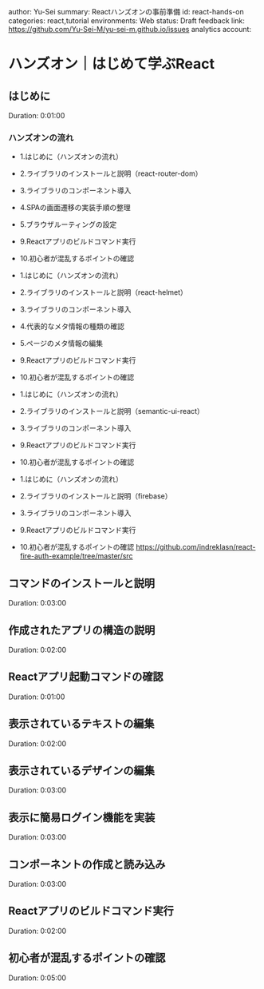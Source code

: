 author: Yu-Sei
summary: Reactハンズオンの事前準備
id: react-hands-on
categories: react,tutorial
environments: Web
status: Draft
feedback link: https://github.com/Yu-Sei-M/yu-sei-m.github.io/issues
analytics account:

# ハンズオン｜はじめて学ぶReact

## はじめに
Duration: 0:01:00

### ハンズオンの流れ
- 1.はじめに（ハンズオンの流れ）
- 2.ライブラリのインストールと説明（react-router-dom）
- 3.ライブラリのコンポーネント導入
- 4.SPAの画面遷移の実装手順の整理
- 5.ブラウザルーティングの設定
- 9.Reactアプリのビルドコマンド実行
- 10.初心者が混乱するポイントの確認

- 1.はじめに（ハンズオンの流れ）
- 2.ライブラリのインストールと説明（react-helmet）
- 3.ライブラリのコンポーネント導入
- 4.代表的なメタ情報の種類の確認
- 5.ページのメタ情報の編集
- 9.Reactアプリのビルドコマンド実行
- 10.初心者が混乱するポイントの確認

- 1.はじめに（ハンズオンの流れ）
- 2.ライブラリのインストールと説明（semantic-ui-react）
- 3.ライブラリのコンポーネント導入
- 9.Reactアプリのビルドコマンド実行
- 10.初心者が混乱するポイントの確認

- 1.はじめに（ハンズオンの流れ）
- 2.ライブラリのインストールと説明（firebase）
- 3.ライブラリのコンポーネント導入
- 9.Reactアプリのビルドコマンド実行
- 10.初心者が混乱するポイントの確認
https://github.com/indreklasn/react-fire-auth-example/tree/master/src


## コマンドのインストールと説明
Duration: 0:03:00

## 作成されたアプリの構造の説明
Duration: 0:02:00

## Reactアプリ起動コマンドの確認
Duration: 0:01:00

## 表示されているテキストの編集
Duration: 0:02:00

## 表示されているデザインの編集
Duration: 0:03:00

## 表示に簡易ログイン機能を実装
Duration: 0:03:00

## コンポーネントの作成と読み込み
Duration: 0:03:00

## Reactアプリのビルドコマンド実行
Duration: 0:02:00

## 初心者が混乱するポイントの確認
Duration: 0:05:00